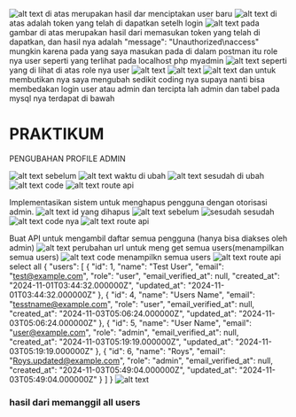 ![alt text](image-3.png)
di atas merupakan hasil dar menciptakan user baru 
![alt text](image.png)
di atas adalah token yang telah di dapatkan setelh login
![alt text](image-1.png)
pada gambar di atas merupakan hasil dari memasukan token yang telah di dapatkan,
dan hasil nya adalah     "message": "Unauthorized\naccess" mungkin karena pada yang saya masukan 
pada di dalam postman itu role nya user seperti yang terlihat pada localhost php myadmin
![alt text](image-2.png)
seperti yang di lihat di atas role nya user
![alt text](image-5.png)
![alt text](image-6.png)
![alt text](image-4.png)
dan untuk membutikan nya saya mengubah sedikit coding nya supaya nanti bisa membedakan login user atau admin 
dan tercipta lah admin dan tabel pada mysql nya terdapat di bawah

<h1> PRAKTIKUM </h1>

PENGUBAHAN PROFILE ADMIN

![alt text](image-7.png)
sebelum
![alt text](image-8.png)
waktu di ubah
![alt text](image-9.png)
sesudah di ubah
![alt text](image-10.png)
code
![alt text](image-11.png)
route api

Implementasikan sistem untuk menghapus pengguna dengan otorisasi admin.
![alt text](image-12.png)
id yang dihapus
![alt text](image-13.png)
sebelum
![sesudah](image-14.png)
sesudah
![alt text](image-15.png)
code nya
![alt text](image-16.png)
route api

Buat API untuk mengambil daftar semua pengguna (hanya bisa diakses oleh admin)
![alt text](image-17.png)
perubahan url untuk meng get semua users(menampilkan semua users)
![alt text](image-18.png)
code menampilkn semua users
![alt text](image-19.png)
route api select all
{
    "users": [
        {
            "id": 1,
            "name": "Test User",
            "email": "test@example.com",
            "role": "user",
            "email_verified_at": null,
            "created_at": "2024-11-01T03:44:32.000000Z",
            "updated_at": "2024-11-01T03:44:32.000000Z"
        },
        {
            "id": 4,
            "name": "Users Name",
            "email": "tesstname@example.com",
            "role": "user",
            "email_verified_at": null,
            "created_at": "2024-11-03T05:06:24.000000Z",
            "updated_at": "2024-11-03T05:06:24.000000Z"
        },
        {
            "id": 5,
            "name": "User Name",
            "email": "user@example.com",
            "role": "admin",
            "email_verified_at": null,
            "created_at": "2024-11-03T05:19:19.000000Z",
            "updated_at": "2024-11-03T05:19:19.000000Z"
        },
        {
            "id": 6,
            "name": "Roys",
            "email": "Roys.updated@example.com",
            "role": "admin",
            "email_verified_at": null,
            "created_at": "2024-11-03T05:49:04.000000Z",
            "updated_at": "2024-11-03T05:49:04.000000Z"
        }
    ]
}
![alt text](image-20.png)
<h3>hasil dari memanggil all users</h3>


